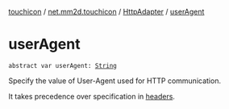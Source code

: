 [touchicon](../../index.md) / [net.mm2d.touchicon](../index.md) / [HttpAdapter](index.md) / [userAgent](./user-agent.md)

# userAgent

`abstract var userAgent: `[`String`](https://kotlinlang.org/api/latest/jvm/stdlib/kotlin/-string/index.html)

Specify the value of User-Agent used for HTTP communication.

It takes precedence over specification in [headers](headers.md).

